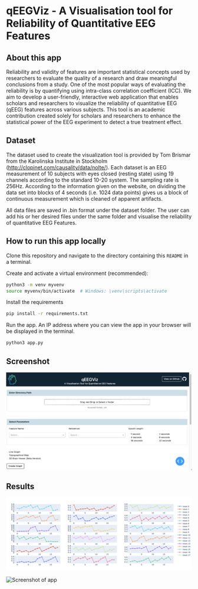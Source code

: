# qEEGViz - A Visualisation tool for Reliability of Quantitative EEG Features

## About this app

Reliability and validity of features are important statistical concepts used by researchers to evaluate the quality of a research and draw meaningful conclusions from a study. One of the most popular ways of evaluating the reliability is by quantifying using intra-class correlation coefficient (ICC). We aim to develop a user-friendly, interactive web application that enables scholars and researchers to visualize the reliability of quantitative EEG (qEEG) features across various subjects. This tool is an academic contribution created solely for scholars and researchers to enhance the statistical power of the EEG experiment to detect a true treatment effect.

## Dataset

The dataset used to create the visualization tool is provided by Tom Brismar from the Karolinska Institute in Stockholm (http://clopinet.com/causality/data/nolte/). Each dataset is an EEG measurement of 10 subjects with eyes closed (resting state) using 19 channels according to the standard 10-20 system. The sampling rate is 256Hz. According to the information given on the website, on dividing the data set into blocks of 4 seconds (i.e. 1024 data points) gives us a block of continuous measurement which is cleaned of apparent artifacts.

All data files are saved in .bin format under the dataset folder. The user can add his or her desired files under the same folder and visualise the reliability of quantitative EEG Features.

## How to run this app locally

Clone this repository and navigate to the directory containing this `README` in
a terminal.

Create and activate a virtual environment (recommended):

```bash
python3 -m venv myvenv
source myvenv/bin/activate  # Windows: \venv\scripts\activate
```

Install the requirements

```bash
pip install -r requirements.txt
```

Run the app. An IP address where you can view the app in your browser will be
displayed in the terminal.

```bash
python3 app.py
```

## Screenshot

![Screenshot of app](assets/screenshot.png)

## Results

![Screenshot of app](assets/line_graph.png)

![Screenshot of app](assets/topo_map.png)
